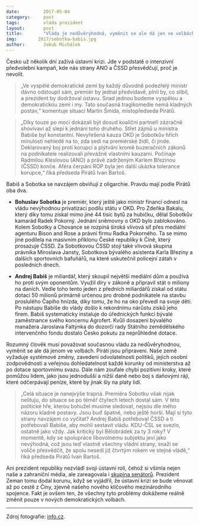 ```yaml
---
date:         2017-05-04
category:     post
tags:         vláda prezident
layout:       post
title:        "Vláda je nedůvěryhodná, vyměnit se ale dá jen ve volbách. Piráti jsou připraveni" 
img:        2017/sobotka-babis.jpg
author:       Jakub Michálek
---
```


Česko už několik dní zažívá ústavní krizi. Jde v podstatě o intenzivní předvolební kampaň, kde nás strany ANO a ČSSD přesvědčují, proč je nevolit. 

> „Ve vyspělé demokratické zemi by každý důvodně podezřelý ministr dávno odstoupil sám, premiér by jednal předvídavě, plnil by, co slíbil, a prezident by dodržoval ústavu. Snad jednou budeme vyspělou a demokratickou zemí i my. Tato současná tragikomedie nemá kladných postav,“ komentuje situaci Martin Šmída, místopředseda Pirátů.

> „Díky touze po moci dokázali být dosud koaliční partneři zázračně shovívaví až slepí k jednání toho druhého. Střet zájmů u ministra Babiše byl konstantní. Nevyřešená kauza OKD je Sobotkův hřích minulosti nehledě na to, zda sedí na premiérské židli, či jinde. Deklarovaný boj proti korupci a plýtvání kromě buzeračních zákonů na podnikatele realizovali převážně vlastními kauzami. Počínaje Radmilou Kleslovou (ANO) a právě zadrženým Karlem Březinou (ČSSD) konče. Aféra čerpání ROP byla jen další ukázka tolerance korupce,“ říká předseda Pirátů Ivan Bartoš. 

Babiš a Sobotka se navzájem obviňují z oligarchie. Pravdu mají podle Pirátů oba dva.

* **Bohuslav Sobotka** je premiér, který ještě jako ministr financí odnesl na vládu nevýhodnou privatizaci podílu státu v OKD. Pro Zdeňka Bakalu, který díky tomu získal mimo jiné 44 tisíc bytů za hubičku, dělal Sobotkův kamarád Radek Pokorný. Jednání sněmovny o OKD bylo zablokováno. Kolem Sobotky a Chovance se rozpíná široká vlivová síť přes mediální agenturu Bison and Rose a právní firmu Radka Pokorného. Ta se mimo jiné podílela na masivním příklonu České republiky k Číně, který prosazuje ČSSD. Za Sobotkovou ČSSD stojí také vlivová skupina právníka Miroslava Jansty, Sobotkova bývalého asistenta Karla Březiny a dalších sportovních bafuňářů, na které uskutečnil policejní zátah v posledních dnech.
			 
* **Andrej Babiš** je miliardář, který skoupil největší mediální dům a používá ho proti svým oponentům. Využil díry v zákoně a připravil stát o miliony na daních. Vedle toho tento jeden z předních miliardářů získal od státu dotaci 50 milionů primárně určenou pro drobné podnikatele na stavbu proslulého Čapího hnízda, díky tomu, že ho na oko převedl na svoje děti. Po nástupu Babiše do vlády došlo k rekordnímu nárůstu zisků jeho firem. Babiš systematicky instaluje do úřednických funkcí bývalé zaměstnance svého koncernu Agrofert. Kvůli dosazení bývalého manažera Jaroslava Faltýnka do dozorčí rady  Státního zemědělského intervenčnho fondu dostalo Česko pokutu za neprůhledné dotace. 

Rozumný člověk musí považovat současnou vládu za nedůvěryhodnou, vyměnit se ale dá jenom ve volbách. Piráti jsou připraveni. Naše země vyžaduje systémové změny, zavedení odvolatelnosti politiků, jejich osobní zodpovědnosti a veřejnou dohledatelnost každé korunky od ministerstva až po dotace sportovnímu svazu. Dále nám zoufale chybí pozitivní kroky, které pomůžou lidem, jako jsou jednodušší a nižší daně nebo boj s daňovými ráji, které odčerpávají peníze, které by jinak šly na platy lidí. 

> „Celá situace je nanejvýše trapná. Premiéra Sobotku však nijak nelituju, do situace se po téměř čtyřech letech dostal sám. V této politické hře, kterou bohužel musíme sledovat, nejsou dle mého názoru kladné postavy. Jsou buď špatné, nebo ještě horší. Mají si tyto strany navzájem co vyčítat? Andrej Babiš potřeboval ČSSD a ti potřebovali Babiše, aby mohli sestavit vládu. KDU-ČSL se svezlo, ostatně jako vždy. Jak kritický byl Bělobrádek za ty 3 roky? V momentě, kdy se spolupráce libovolnému subjektu jeví jako nevýhodná, což jsou teď vlastně všechny vládní strany, snaží se voliče přesvědčit, že spolu nesedí již čtvrtým rokem ve stejné vládě,“ říká předseda Pirátů Ivan Bartoš. 

Ani prezident republiky nezvládl svoji ústavní roli, čehož si všimla nejen naše a zahraniční média, ale zareagovala i [skupina senátorů](
http://www.senat.cz/zpravodajstvi/zprava.php?ke_dni=5.5.2017&O=11&id=2273&from=M). Prezident Zeman tomu dodal korunu, když se vyjádřil, že ústavní krizi se bude věnovat až po cestě z Číny, zjevně našeho nového klíčového mezinárodního spojence. Fakt je ovšem ten, že všechny tyto problémy dokážeme reálně změnit pouze v nových demokratických volbách.

----

Zdroj fotografie: [info.cz](http://www.info.cz).

